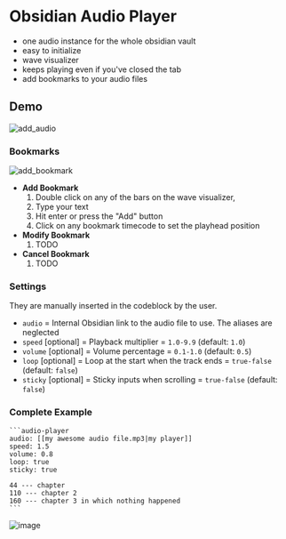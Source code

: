 # Obsidian Audio Player

- one audio instance for the whole obsidian vault
- easy to initialize
- wave visualizer 
- keeps playing even if you've closed the tab
- add bookmarks to your audio files

## Demo
![add_audio](https://user-images.githubusercontent.com/117757392/201384119-fa94f5bc-dc8f-4e03-8822-0f8948aa52dd.gif)

### Bookmarks
![add_bookmark](https://user-images.githubusercontent.com/117757392/201384274-14831e0b-458e-4a01-9869-34f34ad628cc.gif)

- **Add Bookmark**
    1. Double click on any of the bars on the wave visualizer, 
    2. Type your text
    3. Hit enter or press the "Add" button
    4. Click on any bookmark timecode to set the playhead position
- **Modify Bookmark**
    1. TODO
- **Cancel Bookmark**
    1. TODO

### Settings
They are manually inserted in the codeblock by the user.

- `audio` = Internal Obsidian link to the audio file to use. The aliases are neglected
- `speed` [optional] = Playback multiplier = `1.0-9.9` (default: `1.0`)
- `volume` [optional] = Volume percentage = `0.1-1.0` (default: `0.5`)
- `loop` [optional] = Loop at the start when the track ends = `true-false` (default: `false`)
- `sticky` [optional] = Sticky inputs when scrolling = `true-false` (default: `false`)

### Complete Example
~~~
```audio-player
audio: [[my awesome audio file.mp3|my player]]
speed: 1.5
volume: 0.8
loop: true
sticky: true

44 --- chapter
110 --- chapter 2 
160 --- chapter 3 in which nothing happened
```
~~~
![image](https://user-images.githubusercontent.com/117757392/201384550-33aa7f25-cadc-4ce5-a846-24d87bd7a05d.png)

